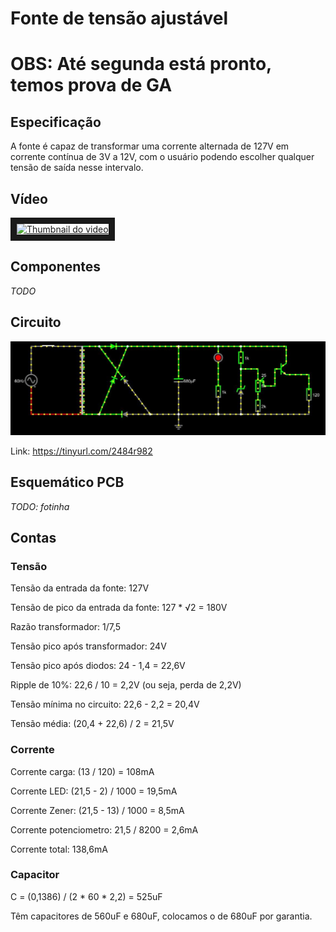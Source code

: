 # Fonte de tensão ajustável

# OBS: Até segunda está pronto, temos prova de GA

## Especificação

A fonte é capaz de transformar uma corrente alternada de 127V em corrente contínua de 3V a 12V, com o usuário podendo escolher qualquer tensão de saída nesse intervalo.

## Vídeo

<a href="http://www.youtube.com/watch?feature=player_embedded&v=84dRtorudmM
" target="_blank"><img src="http://img.youtube.com/vi/84dRtorudmM/0.jpg" 
alt="Thumbnail do video" width="240" height="180" border="10" /></a>

## Componentes

_TODO_

## Circuito

![alt text](https://raw.githubusercontent.com/brun0-matheus/proj_eletronica/main/Fonte/simulador.jpg "Simulador")

Link: <https://tinyurl.com/2484r982>

## Esquemático PCB

_TODO: fotinha_

## Contas

### Tensão

Tensão da entrada da fonte: 127V

Tensão de pico da entrada da fonte: 127 * √2 = 180V


Razão transformador: 1/7,5

Tensão pico após transformador: 24V

Tensão pico após diodos: 24 - 1,4 = 22,6V


Ripple de 10%: 22,6 / 10 = 2,2V (ou seja, perda de 2,2V)

Tensão mínima no circuito: 22,6 - 2,2 = 20,4V


Tensão média: (20,4 + 22,6) / 2 = 21,5V

### Corrente

Corrente carga: (13 / 120) = 108mA

Corrente LED: (21,5 - 2) / 1000 = 19,5mA

Corrente Zener: (21,5 - 13) / 1000 = 8,5mA

Corrente potenciometro: 21,5 / 8200 = 2,6mA


Corrente total: 138,6mA

### Capacitor 

C = (0,1386) / (2 * 60 * 2,2) = 525uF

Têm capacitores de 560uF e 680uF, colocamos o de 680uF por garantia.
